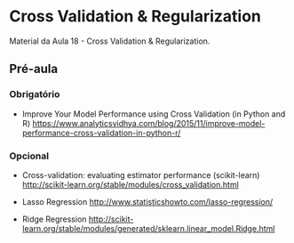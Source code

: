 # Cross Validation & Regularization
Material da Aula 18 - Cross Validation & Regularization.

## Pré-aula

### Obrigatório

- Improve Your Model Performance using Cross Validation (in Python and R)
https://www.analyticsvidhya.com/blog/2015/11/improve-model-performance-cross-validation-in-python-r/

### Opcional

- Cross-validation: evaluating estimator performance (scikit-learn)
http://scikit-learn.org/stable/modules/cross_validation.html

- Lasso Regression
http://www.statisticshowto.com/lasso-regression/

- Ridge Regression
http://scikit-learn.org/stable/modules/generated/sklearn.linear_model.Ridge.html
